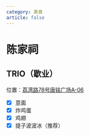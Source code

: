 ```yaml
---
category: 美食
article: false
---
```


# 陈家祠

## TRIO（歇业）

<span class="icon iconfont icon-locate"></span> 位置：<a href="https://ditu.amap.com/place/B0FFLHI667" target="_blank">荔湾路78号唐铭广场A-06</a>

- [x] 意面
- [x] 炸鸡蛋
- [x] 鸡翅
- [x] 提子波波冰（推荐）